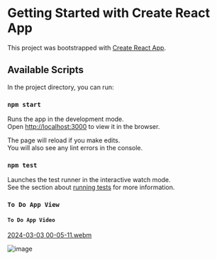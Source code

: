 # Getting Started with Create React App

This project was bootstrapped with [Create React App](https://github.com/facebook/create-react-app).

## Available Scripts

In the project directory, you can run:

### `npm start`

Runs the app in the development mode.\
Open [http://localhost:3000](http://localhost:3000) to view it in the browser.

The page will reload if you make edits.\
You will also see any lint errors in the console.

### `npm test`

Launches the test runner in the interactive watch mode.\
See the section about [running tests](https://facebook.github.io/create-react-app/docs/running-tests) for more information.

### `To Do App View`

#### `To Do App Video`
[2024-03-03 00-05-11.webm](https://github.com/Rhythm-08/React-To-Do/assets/64489317/260c467f-0aca-430c-8c5e-daceee368727)


![image](https://github.com/Rhythm-08/React-To-Do/assets/64489317/8f508671-040c-4015-93ac-94764c7a7d88)
